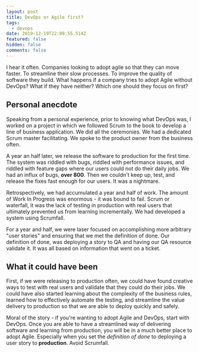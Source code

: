 ```yaml
---
layout: post
title: DevOps or Agile first?
tags:
  - devops
date: 2019-12-19T22:09:55.514Z
featured: false
hidden: false
comments: false
---
```

I hear it often. Companies looking to adopt agile so that they can move faster. To streamline their slow processes. To improve the quality of software they build. What happens if a company tries to adopt Agile without DevOps? What if they have neither? Which one should they focus on first?

<!--more--> 

## Personal anecdote

Speaking from a personal experience, prior to knowing what DevOps was, I worked on a project in which we followed Scrum to the book to develop a line of business application. We did all the ceremonies. We had a dedicated Scrum master facilitating. We spoke to the product owner from the business often. 

A year an half later, we release the software to production for the first time. The system was riddled with bugs, riddled with performance issues, and riddled with feature gaps where our users could not do their daily jobs. We had an influx of bugs, **over 800**. Then we couldn't keep up, test, and release the fixes fast enough for our users. It was a nightmare.

Retrospectively, we had accumulated a year and half of work. The amount of Work In Progress was enormous - it was bound to fail. Scrum or waterfall, it was the lack of testing in production with real users that ultimately prevented us from learning incrementally. We had developed a system using Scrumfall.

For a year and half, we were laser focused on accomplishing more arbitrary "user stories" and ensuring that we met the definition of done. Our definition of done, was deploying a story to QA and having our QA resource validate it. It was all based on information that went on a ticket. 

## What it could have been

First, if we were releasing to production often, we could have found creative ways to test with real users and validate that they could do their jobs. We could have also started learning about the complexity of the business rules, learned how to effectively automate the testing, and streamline the value delivery to production so that we are able to deploy quickly and safely. 

Moral of the story - if you're wanting to adopt Agile and DevOps, start with DevOps. Once you are able to have a streamlined way of delivering software and learning from production, you will be in a much better place to adopt Agile. Especially when you set the *definition of done* to deploying a user story to **production**. Avoid Scrumfall.
